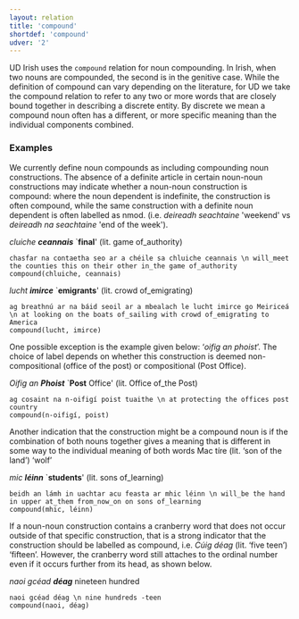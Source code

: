 ```yaml
---
layout: relation
title: 'compound'
shortdef: 'compound'
udver: '2'
---
```


UD Irish uses the `compound` relation for noun compounding. In Irish, when two nouns are compounded, the second is in the genitive case. While the definition of compound can vary depending on the literature, for UD we take the compound relation to refer to any two or more words that are closely bound together in describing a discrete entity. By discrete we mean a compound noun often has a different, or more specific meaning than the individual components combined. 

### Examples

We currently define noun compounds as including compounding noun constructions. The absence of a definite article in certain noun-noun constructions may indicate whether a noun-noun construction is compound: where the noun dependent is indefinite, the construction is often compound, while the same construction with a definite noun dependent is often labelled as nmod. (i.e. _deireadh seachtaine_ 'weekend' vs _deireadh na seachtaine_ 'end of the week').

_cluiche <b>ceannais</b>_ `<b>final</b>'   (lit. game of_authority)

~~~ sdparse
chasfar na contaetha seo ar a chéile sa chluiche ceannais \n will_meet the counties this on their other in_the game of_authority
compound(chluiche, ceannais)
~~~

_lucht <b>imirce</b>_ `<b>emigrants</b>'   (lit. crowd of_emigrating)

~~~ sdparse
ag breathnú ar na báid seoil ar a mbealach le lucht imirce go Meiriceá \n at looking on the boats of_sailing with crowd of_emigrating to America
compound(lucht, imirce)
~~~

One possible exception is the example given below: ‘_oifig an phoist_’. The choice of label depends on whether this construction is deemed non-compositional (office of the post) or compositional (Post Office).

_Oifig an <b>Phoist</b>_ `<b>Post</b> Office'   (lit. Office of_the Post)

~~~ sdparse
ag cosaint na n-oifigí poist tuaithe \n at protecting the offices post country
compound(n-oifigí, poist)
~~~

Another indication that the construction might be a compound noun is if the combination of both nouns together gives a meaning that is different in some way to the individual meaning of both words
Mac tíre (lit. ‘son of the land’) ‘wolf’

_mic <b>léinn</b>_ `<b>students</b>'   (lit. sons of_learning)

~~~ sdparse
beidh an lámh in uachtar acu feasta ar mhic léinn \n will_be the hand in upper at_them from_now_on on sons of_learning
compound(mhic, léinn)
~~~

If a noun-noun construction contains a cranberry word that does not occur outside of that specific construction, that is a strong indicator that the construction should be labelled as compound, i.e. _Cúig déag_ (lit. ‘five teen’) ‘fifteen’. However, the cranberry word still attaches to the ordinal number even if it occurs further from its head, as shown below. 

_naoi gcéad <b>déag</b>_ nineteen hundred

~~~ sdparse
naoi gcéad déag \n nine hundreds -teen
compound(naoi, déag)
~~~
<!-- Interlanguage links updated St lis 3 20:58:44 CET 2021 -->
